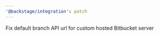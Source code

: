 ```yaml
---
'@backstage/integration': patch
---
```


Fix default branch API url for custom hosted Bitbucket server
